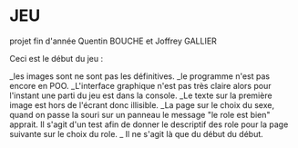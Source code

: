 # JEU
projet fin d'année Quentin BOUCHE et Joffrey GALLIER

Ceci est le début du jeu : 

_les images sont ne sont pas les définitives.
_le programme n'est pas encore en POO.
_L'interface graphique n'est pas très claire alors pour l'instant une parti du jeu est dans la console.
_Le texte sur la première image est hors de l'écrant donc illisible.
_La page sur le choix du sexe, quand on passe la souri sur un panneau le message "le role est bien" apprait. Il s'agit d'un test afin de donner le descriptif des role pour la page suivante sur le choix du role.
_ Il ne s'agit là que du début du début.
